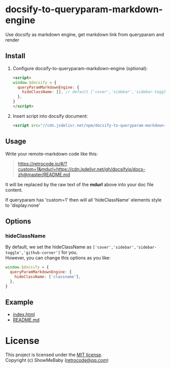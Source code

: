 # docsify-to-queryparam-markdown-engine

Use docsify as markdown engine, get markdown link from queryparam and render

## Install
1. Configure docsify-to-queryparam-markdown-engine (optional):

    ```html
    <script>
    window.$docsify = {
      queryParamMarkdownEngine: {
        hideClassName: [], // default ['cover','sidebar','sidebar-toggle','github-corner']
      },
    }
    </script>
    ```

2. Insert script into docsify document:

    ```html
    <script src="//cdn.jsdelivr.net/npm/docsify-to-queryparam-markdown-engine/dist/docsify-to-queryparam-markdown-engine.min.js"></script>
    ```

## Usage
Write your remote-markdown code like this:

> https://retrocode.io/#/?custom=1&mdurl=https://cdn.jsdelivr.net/gh/docsifyjs/docs-zh@master/README.md


It will be replaced by the raw text of the **mdurl** above into your doc file content.

If queryparam has 'custom=1' then will all 'hideClassName' elements style to 'display:none'

## Options

### hideClassName

By default, we set the hideClassName as `['cover','sidebar','sidebar-toggle','github-corner']` for you.    
However, you can change this options as you like:

```javascript
window.$docsify = {
  queryParamMarkdownEngine: {
    hideClassName: ['classname'],
  },
}
```

## Example

- [index.html](example/index.html)
- [README.md](https://raw.githubusercontent.com/jerryc8080/docsify-remote-markdown/master/example/README.md)

# License

This project is licensed under the [MIT license](LICENSE).    
Copyright (c) ShowMeBaby (retrocode@qq.com)